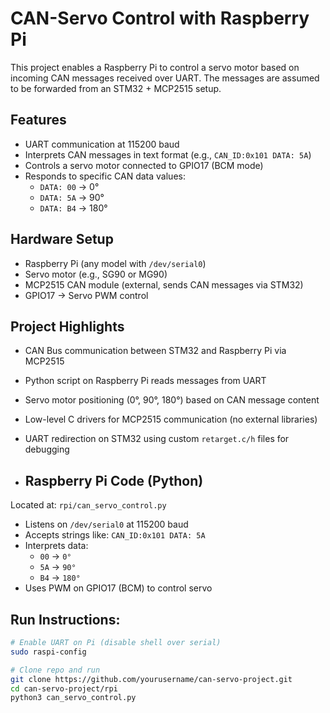 # CAN-Servo Control with Raspberry Pi

This project enables a Raspberry Pi to control a servo motor based on incoming CAN messages received over UART. The messages are assumed to be forwarded from an STM32 + MCP2515 setup.

## Features

- UART communication at 115200 baud
- Interprets CAN messages in text format (e.g., `CAN_ID:0x101 DATA: 5A`)
- Controls a servo motor connected to GPIO17 (BCM mode)
- Responds to specific CAN data values:
  - `DATA: 00` → 0°
  - `DATA: 5A` → 90°
  - `DATA: B4` → 180°

## Hardware Setup

- Raspberry Pi (any model with `/dev/serial0`)
- Servo motor (e.g., SG90 or MG90)
- MCP2515 CAN module (external, sends CAN messages via STM32)
- GPIO17 → Servo PWM control

## Project Highlights

- CAN Bus communication between STM32 and Raspberry Pi via MCP2515
- Python script on Raspberry Pi reads messages from UART
- Servo motor positioning (0°, 90°, 180°) based on CAN message content
- Low-level C drivers for MCP2515 communication (no external libraries)
- UART redirection on STM32 using custom `retarget.c/h` files for debugging

- ##  Raspberry Pi Code (Python)

Located at: `rpi/can_servo_control.py`

- Listens on `/dev/serial0` at 115200 baud
- Accepts strings like: `CAN_ID:0x101 DATA: 5A`
- Interprets data:
  - `00` → `0°`
  - `5A` → `90°`
  - `B4` → `180°`
- Uses PWM on GPIO17 (BCM) to control servo

## Run Instructions:
```bash
# Enable UART on Pi (disable shell over serial)
sudo raspi-config

# Clone repo and run
git clone https://github.com/yourusername/can-servo-project.git
cd can-servo-project/rpi
python3 can_servo_control.py

